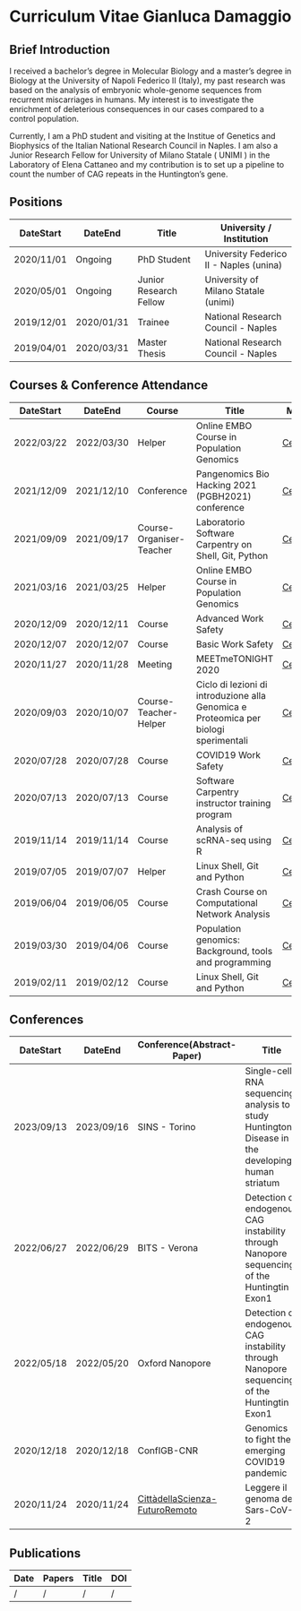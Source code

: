 # Curriculum Vitae Gianluca Damaggio

## Brief Introduction

I received a bachelor’s degree in Molecular Biology and a master’s degree in Biology at the University of Napoli Federico II (Italy), my past research was based on the analysis of embryonic whole-genome sequences from recurrent miscarriages in humans. My interest is to investigate the enrichment of deleterious consequences in our cases compared to a control population.

Currently, I am a PhD student and visiting at the Institue of Genetics and Biophysics of the Italian National Research Council in Naples. I am also a Junior Research Fellow for University of Milano Statale ( UNIMI ) in the Laboratory of Elena Cattaneo and my contribution is to set up a pipeline to count the number of CAG repeats in the Huntington’s gene.

## Positions

|DateStart| DateEnd| Title | University / Institution |
|---------|--------| ---------- | ---------- |
| 2020/11/01 | Ongoing | PhD Student | University Federico II - Naples (unina) |
| 2020/05/01 | Ongoing | Junior Research Fellow	| University of Milano Statale (unimi) |
| 2019/12/01 | 2020/01/31 | Trainee  | National Research Council - Naples |
| 2019/04/01 | 2020/03/31 | Master Thesis | National Research Council - Naples |

## Courses & Conference Attendance

|DateStart| DateEnd| Course |Title |  Material |
|---------|--------| ---------- |---------- |--------|
|2022/03/22 | 2022/03/30 | Helper | Online EMBO Course in Population Genomics | [Certificate](cert/CERTIFICATE_DAMAGGIO_2022.pdf)| 
|2021/12/09 | 2021/12/10 | Conference | Pangenomics Bio Hacking 2021 (PGBH2021) conference | [Certificate](cert/pgbh2021-certificate-Damaggio-Gianluca.pdf) |
|2021/09/09 | 2021/09/17 | Course-Organiser-Teacher | Laboratorio Software Carpentry on Shell, Git, Python | [Certificate](cert/certificate-organiser_GDamaggio.pdf) |
|2021/03/16 | 2021/03/25 | Helper | Online EMBO Course in Population Genomics | [Certificate](cert/embo2021-damaggio.pdf)| 
|2020/12/09 | 2020/12/11 | Course | Advanced Work Safety | [Certificate](cert/advanced_workSafety.pdf)|
|2020/12/07 | 2020/12/07 | Course | Basic Work Safety | [Certificate](cert/workSafety.pdf)|
|2020/11/27 | 2020/11/28 | Meeting |  MEETmeTONIGHT 2020 | [Certificate](cert/MeetAttendanceDamaggio.pdf)|
|2020/09/03 | 2020/10/07| Course-Teacher-Helper | Ciclo di lezioni di introduzione alla Genomica e Proteomica per biologi sperimentali | [Certificate](cert/OBI_genomics-proteomics.pdf) |
|2020/07/28 | 2020/07/28 | Course | COVID19 Work Safety | [Certificate](cert/certificate_aifos_covid.pdf)|
|2020/07/13 | 2020/07/13 | Course | Software Carpentry instructor training program | [Certificate](cert/SC_trainer.pdf)|
|2019/11/14 | 2019/11/14 | Course | Analysis of scRNA-seq using R | [Certificate](cert/Certificate-NETTAB-BBCC2019-tutorial.pdf) |
|2019/07/05 | 2019/07/07 | Helper | Linux Shell, Git and Python | [Certificate](cert/certificate-helper_SWCNaples.pdf)|
|2019/06/04 | 2019/06/05 | Course | Crash Course on Computational Network Analysis | [Certificate](cert/network_analysis_ICAR.pdf)|
|2019/03/30 | 2019/04/06 | Course | Population genomics: Background, tools and programming | [Certificate](cert/EMBO_popgen.pdf)|
|2019/02/11 | 2019/02/12 | Course | Linux Shell, Git and Python | [Certificate](cert/SC_certificate-attendance_Naples.pdf)|

## Conferences

|DateStart| DateEnd| Conference(Abstract-Paper) |Title |  Material |
|---------|--------| ---------- |---------- |--------|
|2023/09/13 | 2023/09/16 | SINS - Torino | Single-cell RNA sequencing analysis to study Huntington’s Disease in the developing human striatum | [Poster](https://docs.google.com/presentation/d/1Ot5WYlPh-QspWv1YIvBb9PV6pFb3zfIm/edit?usp=drive_web&ouid=111396140728182502400&rtpof=true), [Abstract](https://docs.google.com/document/d/1HVKeM_iGIbyiNVJ4aFoNLzGKndk_2iM2/edit)
|2022/06/27 | 2022/06/29 | BITS - Verona | Detection of endogenous CAG instability through Nanopore sequencing of the Huntingtin Exon1 | [Poster](https://docs.google.com/presentation/d/1WlqAobUYj4KKTUiVMJCZvK3T592uXpU0/edit?usp=sharing&ouid=111396140728182502400&rtpof=true&sd=true) , [Abstract](https://docs.google.com/document/d/1uGCSlRuBZGJvO775Z14ciNnE462yU48lubXEl2OxyKU/edit?usp=sharing)
|2022/05/18 | 2022/05/20 | Oxford Nanopore | Detection of endogenous CAG instability through Nanopore sequencing of the Huntingtin Exon1 | [Poster](https://docs.google.com/presentation/d/1WlqAobUYj4KKTUiVMJCZvK3T592uXpU0/edit?usp=sharing&ouid=111396140728182502400&rtpof=true&sd=true) , [Abstract](https://docs.google.com/document/d/1uGCSlRuBZGJvO775Z14ciNnE462yU48lubXEl2OxyKU/edit?usp=sharing)
|2020/12/18 | 2020/12/18 | ConfIGB-CNR | Genomics to fight the emerging COVID19 pandemic| [Abstract](abs/Damaggio20ConfDipCNR_ENG.md), [Presentation](https://docs.google.com/presentation/d/1LKwtL63WdeaU2lSAjHZcOJ2Bhr6i5KA4-vtxHuCeXyE/edit#slide=id.gb1b49a806f_0_255)
|2020/11/24 | 2020/11/24 | [CittàdellaScienza-FuturoRemoto](https://www.futuroremoto2020.it/) | Leggere il genoma del Sars-CoV-2 | [Certificate](cert/FR_Attestato.pdf), [Presentation](https://docs.google.com/presentation/d/13An-KjjxEKIOb6kpvwyJZ557A03Y6uIX3LRrwPf_6-0/edit?usp=sharing)

## Publications

|Date| Papers |Title |  DOI |
|--------- |---------- |---------- |--------|
|/ | / | / | / |

